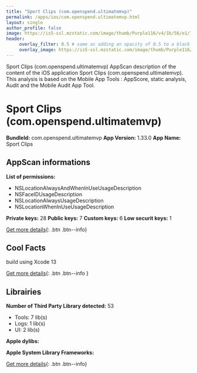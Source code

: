 ```yaml
---
title: "Sport Clips (com.openspend.ultimatemvp)"
permalink: /apps/ios/com.openspend.ultimatemvp.html
layout: single
author_profile: false
image: https://is5-ssl.mzstatic.com/image/thumb/Purple116/v4/1b/56/e1/1b56e1b7-47c1-f385-c53b-6f8363b8a8d8/AppIcon-1x_U007emarketing-0-5-0-0-85-220.png/512x512bb.jpg
header: 
     overlay_filter: 0.5 # same as adding an opacity of 0.5 to a black background
     overlay_image: https://is5-ssl.mzstatic.com/image/thumb/Purple116/v4/1b/56/e1/1b56e1b7-47c1-f385-c53b-6f8363b8a8d8/AppIcon-1x_U007emarketing-0-5-0-0-85-220.png/512x512bb.jpg
---
```

Sport Clips (com.openspend.ultimatemvp) AppScan description of the content of the iOS application Sport Clips (com.openspend.ultimatemvp). This analysis is based on the Mobile App Tools : AppScore, static analysis, Audit and the Mobile Audit App Tool.

# Sport Clips (com.openspend.ultimatemvp)

**BundleId:** com.openspend.ultimatemvp
**App Version:** 1.33.0
**App Name:** Sport Clips


## AppScan informations 

**List of permissions:** 
- NSLocationAlwaysAndWhenInUseUsageDescription
- NSFaceIDUsageDescription
- NSLocationAlwaysUsageDescription
- NSLocationWhenInUseUsageDescription
  
  
**Private keys:** 28
**Public keys:** 7
**Custom keys:** 6
**Low securit keys:** 1
  
[Get more details](/pricing.html){: .btn .btn--info}

## Cool Facts

build using Xcode 13
  
[Get more details](/pricing.html){: .btn .btn--info }

## Librairies 
**Number of Third Party Library detected:** 53
- Tools: 7 lib(s)
- Logs: 1 lib(s)
- UI: 2 lib(s)


**Apple dylibs:**


**Apple System Library Frameworks:**


  
[Get more details](/pricing.html){: .btn .btn--info}

